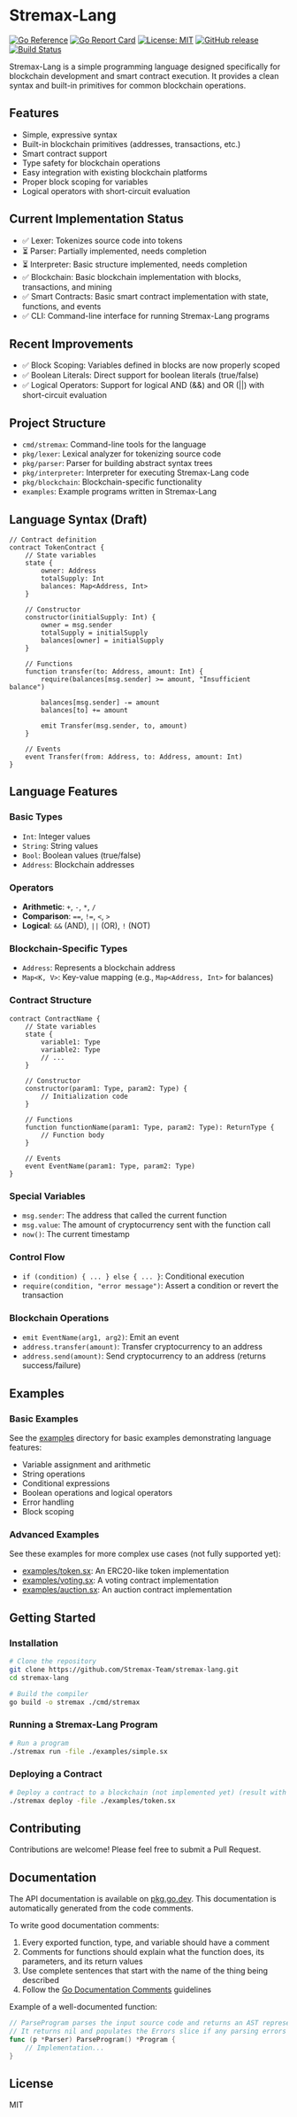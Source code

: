 # Stremax-Lang

[![Go Reference](https://pkg.go.dev/badge/github.com/Stremax-Team/stremax-lang.svg)](https://pkg.go.dev/github.com/Stremax-Team/stremax-lang)
[![Go Report Card](https://goreportcard.com/badge/github.com/Stremax-Team/stremax-lang)](https://goreportcard.com/report/github.com/Stremax-Team/stremax-lang)
[![License: MIT](https://img.shields.io/badge/License-MIT-yellow.svg)](https://opensource.org/licenses/MIT)
[![GitHub release](https://img.shields.io/github/release/Stremax-Team/stremax-lang.svg)](https://github.com/Stremax-Team/stremax-lang/releases)
[![Build Status](https://github.com/Stremax-Team/stremax-lang/workflows/Go/badge.svg)](https://github.com/Stremax-Team/stremax-lang/actions)

Stremax-Lang is a simple programming language designed specifically for blockchain development and smart contract execution. It provides a clean syntax and built-in primitives for common blockchain operations.

## Features

- Simple, expressive syntax
- Built-in blockchain primitives (addresses, transactions, etc.)
- Smart contract support
- Type safety for blockchain operations
- Easy integration with existing blockchain platforms
- Proper block scoping for variables
- Logical operators with short-circuit evaluation

## Current Implementation Status

- ✅ Lexer: Tokenizes source code into tokens
- ⏳ Parser: Partially implemented, needs completion
- ⏳ Interpreter: Basic structure implemented, needs completion
- ✅ Blockchain: Basic blockchain implementation with blocks, transactions, and mining
- ✅ Smart Contracts: Basic smart contract implementation with state, functions, and events
- ✅ CLI: Command-line interface for running Stremax-Lang programs

## Recent Improvements

- ✅ Block Scoping: Variables defined in blocks are now properly scoped
- ✅ Boolean Literals: Direct support for boolean literals (true/false)
- ✅ Logical Operators: Support for logical AND (&&) and OR (||) with short-circuit evaluation

## Project Structure

- `cmd/stremax`: Command-line tools for the language
- `pkg/lexer`: Lexical analyzer for tokenizing source code
- `pkg/parser`: Parser for building abstract syntax trees
- `pkg/interpreter`: Interpreter for executing Stremax-Lang code
- `pkg/blockchain`: Blockchain-specific functionality
- `examples`: Example programs written in Stremax-Lang

## Language Syntax (Draft)

```
// Contract definition
contract TokenContract {
    // State variables
    state {
        owner: Address
        totalSupply: Int
        balances: Map<Address, Int>
    }

    // Constructor
    constructor(initialSupply: Int) {
        owner = msg.sender
        totalSupply = initialSupply
        balances[owner] = initialSupply
    }

    // Functions
    function transfer(to: Address, amount: Int) {
        require(balances[msg.sender] >= amount, "Insufficient balance")
        
        balances[msg.sender] -= amount
        balances[to] += amount
        
        emit Transfer(msg.sender, to, amount)
    }

    // Events
    event Transfer(from: Address, to: Address, amount: Int)
}
```

## Language Features

### Basic Types

- `Int`: Integer values
- `String`: String values
- `Bool`: Boolean values (true/false)
- `Address`: Blockchain addresses

### Operators

- **Arithmetic**: `+`, `-`, `*`, `/`
- **Comparison**: `==`, `!=`, `<`, `>`
- **Logical**: `&&` (AND), `||` (OR), `!` (NOT)

### Blockchain-Specific Types

- `Address`: Represents a blockchain address
- `Map<K, V>`: Key-value mapping (e.g., `Map<Address, Int>` for balances)

### Contract Structure

```
contract ContractName {
    // State variables
    state {
        variable1: Type
        variable2: Type
        // ...
    }

    // Constructor
    constructor(param1: Type, param2: Type) {
        // Initialization code
    }

    // Functions
    function functionName(param1: Type, param2: Type): ReturnType {
        // Function body
    }

    // Events
    event EventName(param1: Type, param2: Type)
}
```

### Special Variables

- `msg.sender`: The address that called the current function
- `msg.value`: The amount of cryptocurrency sent with the function call
- `now()`: The current timestamp

### Control Flow

- `if (condition) { ... } else { ... }`: Conditional execution
- `require(condition, "error message")`: Assert a condition or revert the transaction

### Blockchain Operations

- `emit EventName(arg1, arg2)`: Emit an event
- `address.transfer(amount)`: Transfer cryptocurrency to an address
- `address.send(amount)`: Send cryptocurrency to an address (returns success/failure)

## Examples

### Basic Examples

See the [examples](examples/) directory for basic examples demonstrating language features:
- Variable assignment and arithmetic
- String operations
- Conditional expressions
- Boolean operations and logical operators
- Error handling
- Block scoping

### Advanced Examples

See these examples for more complex use cases (not fully supported yet):
- [examples/token.sx](examples/token.sx): An ERC20-like token implementation
- [examples/voting.sx](examples/voting.sx): A voting contract implementation
- [examples/auction.sx](examples/auction.sx): An auction contract implementation

## Getting Started

### Installation

```bash
# Clone the repository
git clone https://github.com/Stremax-Team/stremax-lang.git
cd stremax-lang

# Build the compiler
go build -o stremax ./cmd/stremax
```

### Running a Stremax-Lang Program

```bash
# Run a program
./stremax run -file ./examples/simple.sx
```

### Deploying a Contract

```bash
# Deploy a contract to a blockchain (not implemented yet) (result with error)
./stremax deploy -file ./examples/token.sx
```

## Contributing

Contributions are welcome! Please feel free to submit a Pull Request.

## Documentation

The API documentation is available on [pkg.go.dev](https://pkg.go.dev/github.com/Stremax-Team/stremax-lang). This documentation is automatically generated from the code comments.

To write good documentation comments:

1. Every exported function, type, and variable should have a comment
2. Comments for functions should explain what the function does, its parameters, and its return values
3. Use complete sentences that start with the name of the thing being described
4. Follow the [Go Documentation Comments](https://go.dev/doc/comment) guidelines

Example of a well-documented function:

```go
// ParseProgram parses the input source code and returns an AST representation.
// It returns nil and populates the Errors slice if any parsing errors occur.
func (p *Parser) ParseProgram() *Program {
    // Implementation...
}
```

## License

MIT 